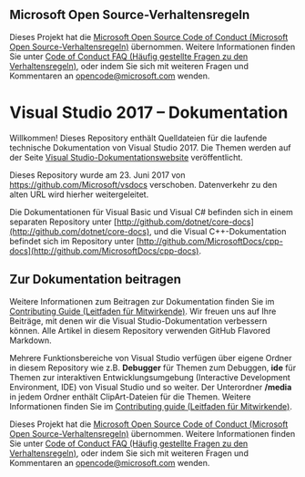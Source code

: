 ## <a name="microsoft-open-source-code-of-conduct"></a>Microsoft Open Source-Verhaltensregeln

Dieses Projekt hat die [Microsoft Open Source Code of Conduct (Microsoft Open Source-Verhaltensregeln)](https://opensource.microsoft.com/codeofconduct/) übernommen.
Weitere Informationen finden Sie unter [Code of Conduct FAQ (Häufig gestellte Fragen zu den Verhaltensregeln)](https://opensource.microsoft.com/codeofconduct/faq/), oder indem Sie sich mit weiteren Fragen und Kommentaren an [opencode@microsoft.com](mailto:opencode@microsoft.com) wenden.

# <a name="visual-studio-2017-documentation"></a>Visual Studio 2017 – Dokumentation

Willkommen! Dieses Repository enthält Quelldateien für die laufende technische Dokumentation von Visual Studio 2017. Die Themen werden auf der Seite [Visual Studio-Dokumentationswebsite](https://docs.microsoft.com/visualstudio) veröffentlicht.

Dieses Repository wurde am 23. Juni 2017 von https://github.com/Microsoft/vsdocs verschoben. Datenverkehr zu den alten URL wird hierher weitergeleitet.

Die Dokumentationen für Visual Basic und Visual C# befinden sich in einem separaten Repository unter [http://github.com/dotnet/core-docs](http://github.com/dotnet/core-docs), und die Visual C++-Dokumentation befindet sich im Repository unter [http://github.com/MicrosoftDocs/cpp-docs](http://github.com/MicrosoftDocs/cpp-docs).

## <a name="contributing-to-the-documentation"></a>Zur Dokumentation beitragen

Weitere Informationen zum Beitragen zur Dokumentation finden Sie im [Contributing Guide (Leitfaden für Mitwirkende)](CONTRIBUTING.md).
Wir freuen uns auf Ihre Beiträge, mit denen wir die Visual Studio-Dokumentation verbessern können. Alle Artikel in diesem Repository verwenden GitHub Flavored Markdown.

Mehrere Funktionsbereiche von Visual Studio verfügen über eigene Ordner in diesem Repository wie z.B. **Debugger** für Themen zum Debuggen, **ide** für Themen zur interaktiven Entwicklungsumgebung (Interactive Development Environment, IDE) von Visual Studio und so weiter. Der Unterordner **/media** in jedem Ordner enthält ClipArt-Dateien für die Themen. Weitere Informationen finden Sie im [Contributing guide (Leitfaden für Mitwirkende)](CONTRIBUTING.md).

Dieses Projekt hat die [Microsoft Open Source Code of Conduct (Microsoft Open Source-Verhaltensregeln)](https://opensource.microsoft.com/codeofconduct/) übernommen. Weitere Informationen finden Sie unter [Code of Conduct FAQ (Häufig gestellte Fragen zu den Verhaltensregeln)](https://opensource.microsoft.com/codeofconduct/faq/), oder indem Sie sich mit weiteren Fragen und Kommentaren an [opencode@microsoft.com](mailto:opencode@microsoft.com) wenden.

